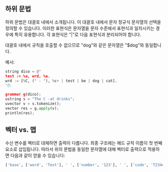 ## 하위 문법

하위 문법은 대괄호 내에서 소개됩니다. 이 대괄호 내에서 문자 정규식 문자열의 선택을 정의할 수 있습니다. 이러한 표현식은 문자열을 문자 수준에서 표현식과 일치시키는 경우에 특히 유용합니다. 각 표현식은 "|"로 다음 표현식과 분리되어야 합니다.

대괄호 내에서 규칙을 호출할 수 없으므로 "dog"와 같은 문자열은 "$dog"와 동일합니다.

예시:

```python
string dico = @"
test := %a, wrd, %a.
wrd := [%C, (" - "), %c+ | test | be | dog | cat].
"@;

grammar g(dico);
ustring s = "The C -at drinks";
uvector v = s.tokenize();
vector res = g.apply(v);
println(res);
```

## 벡터 vs. 맵

수신 변수를 벡터로 대체하면 출력이 다릅니다. 최종 구조에는 헤드 규칙 이름이 첫 번째 요소로 삽입됩니다. 따라서 위의 문법을 동일한 문자열에 대해 벡터로 출력으로 적용하면 다음과 같이 얻을 수 있습니다:

```python
['base', ['word', 'Test'], ' ', ['number', '123'], ' ', ['code', 'T234e']]
```